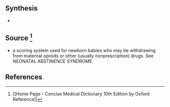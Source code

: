## Synthesis
- 
## Source [^1]
- a scoring system used for newborn babies who may be withdrawing from maternal opioids or other (usually nonprescription) drugs. See NEONATAL ABSTINENCE SYNDROME.
## References

[^1]: [[Home Page - Concise Medical Dictionary 10th Edition by Oxford Reference]]